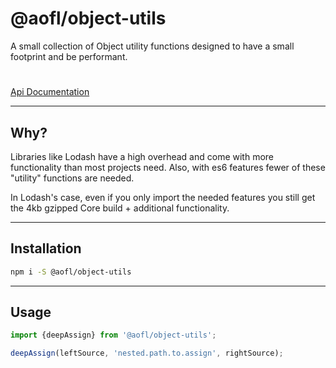 # @aofl/object-utils

A small collection of Object utility functions designed to have a small footprint and be performant.

#

[Api Documentation](https://ageoflearning.github.io/aofl/v4.x/api-docs/modules/_aofl_object_utils.html#deepAssign)

---
## Why?
Libraries like Lodash have a high overhead and come with more functionality than most projects need. Also, with es6 features fewer of these "utility" functions are needed.

In Lodash's case, even if you only import the needed features you still get the 4kb gzipped Core build + additional functionality.

---
## Installation

```bash
npm i -S @aofl/object-utils
```

---
## Usage
```javascript
import {deepAssign} from '@aofl/object-utils';

deepAssign(leftSource, 'nested.path.to.assign', rightSource);
```
